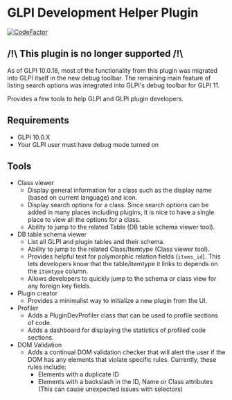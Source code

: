 # GLPI Development Helper Plugin
[![CodeFactor](https://www.codefactor.io/repository/github/cconard96/glpi-dev-plugin/badge)](https://www.codefactor.io/repository/github/cconard96/glpi-dev-plugin)

## /!\ This plugin is no longer supported /!\
As of GLPI 10.0.18, most of the functionality from this plugin was migrated into GLPI itself in the new debug toolbar.
The remaining main feature of listing search options was integrated into GLPI's debug toolbar for GLPI 11.

Provides a few tools to help GLPI and GLPI plugin developers.

## Requirements
- GLPI 10.0.X
- Your GLPI user must have debug mode turned on

## Tools
 - Class viewer
   - Display general information for a class such as the display name (based on current language) and icon.
   - Display search options for a class. Since search options can be added in many places including plugins, it is nice to have a single place to view all the options for a class.
   - Ability to jump to the related Table (DB table schema viewer tool).
 - DB table schema viewer
   - List all GLPI and plugin tables and their schema.
   - Ability to jump to the related Class/Itemtype (Class viewer tool).
   - Provides helpful text for polymorphic relation fields (`items_id`). This lets developers know that the table/itemtype it links to depends on the `itemtype` column.
   - Allows developers to quickly jump to the schema or class view for any foreign key fields.
 - Plugin creator
   - Provides a minimalist way to initialize a new plugin from the UI.
 - Profiler
    - Adds a PluginDevProfiler class that can be used to profile sections of code.
    - Adds a dashboard for displaying the statistics of profiled code sections.
 - DOM Validation
    - Adds a continual DOM validation checker that will alert the user if the DOM has any elements that violate specific rules.
      Currently, these rules include:
      - Elements with a duplicate ID
      - Elements with a backslash in the ID, Name or Class attributes (This can cause unexpected issues with selectors)
